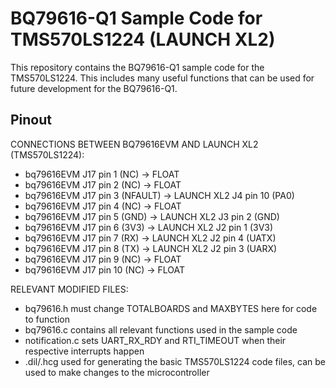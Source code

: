 # BQ79616-Q1 Sample Code for TMS570LS1224 (LAUNCH XL2)
This repository contains the BQ79616-Q1 sample code for the TMS570LS1224. This includes many useful functions that can be used for future development for the BQ79616-Q1.
## Pinout
CONNECTIONS BETWEEN BQ79616EVM AND LAUNCH XL2 (TMS570LS1224): 

* bq79616EVM J17 pin 1 (NC)     -> FLOAT
* bq79616EVM J17 pin 2 (NC)     -> FLOAT
* bq79616EVM J17 pin 3 (NFAULT) -> LAUNCH XL2 J4 pin 10 (PA0)
* bq79616EVM J17 pin 4 (NC)     -> FLOAT
* bq79616EVM J17 pin 5 (GND)    -> LAUNCH XL2 J3 pin 2  (GND)
* bq79616EVM J17 pin 6 (3V3)    -> LAUNCH XL2 J2 pin 1  (3V3)
* bq79616EVM J17 pin 7 (RX)     -> LAUNCH XL2 J2 pin 4  (UATX)
* bq79616EVM J17 pin 8 (TX)     -> LAUNCH XL2 J2 pin 3  (UARX)
* bq79616EVM J17 pin 9 (NC)     -> FLOAT
* bq79616EVM J17 pin 10 (NC)    -> FLOAT

RELEVANT MODIFIED FILES:

* bq79616.h        must change TOTALBOARDS and MAXBYTES here for code to function
* bq79616.c        contains all relevant functions used in the sample code
* notification.c   sets UART_RX_RDY and RTI_TIMEOUT when their respective interrupts happen
* .dil/.hcg        used for generating the basic TMS570LS1224 code files, can be used to make changes to the microcontroller